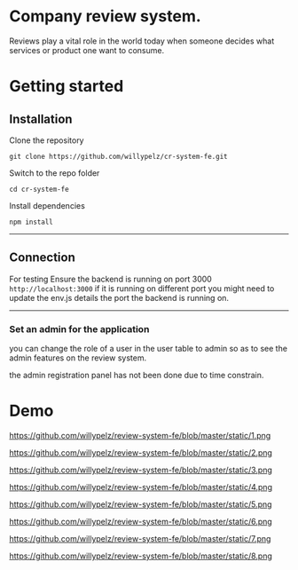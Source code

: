 # Company review system.
Reviews play a vital role in the world today when someone decides what services or product one want to consume.

# Getting started

## Installation

Clone the repository

    git clone https://github.com/willypelz/cr-system-fe.git

Switch to the repo folder

    cd cr-system-fe
    
Install dependencies
    
    npm install


----------

## Connection

For testing Ensure the backend is running on port 3000
 `http://localhost:3000` if it is running on different port you might need to 
 update the env.js details the port the backend is running on.
    
----------

### Set an admin for the application
you can change the role of a user in the user table to admin so as to see the admin
features on the review system.

the admin registration panel has not been done due to time constrain. 
 
 
# Demo

https://github.com/willypelz/review-system-fe/blob/master/static/1.png

https://github.com/willypelz/review-system-fe/blob/master/static/2.png

https://github.com/willypelz/review-system-fe/blob/master/static/3.png

https://github.com/willypelz/review-system-fe/blob/master/static/4.png

https://github.com/willypelz/review-system-fe/blob/master/static/5.png

https://github.com/willypelz/review-system-fe/blob/master/static/6.png

https://github.com/willypelz/review-system-fe/blob/master/static/7.png

https://github.com/willypelz/review-system-fe/blob/master/static/8.png
 

 

